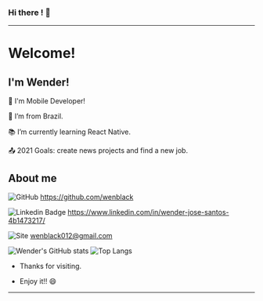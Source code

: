 ### Hi there ! 👋

----------------------------------------------------------------------------

# Welcome!

 

## I'm Wender!

 

📱 I'm Mobile Developer!

:house_with_garden: I’m from Brazil.

:books: I’m currently learning React Native.

:outbox_tray: 2021 Goals: create news projects and find a new job.

 

## About me


![GitHub](https://img.shields.io/badge/github-%23121011.svg?style=for-the-badge&logo=github&logoColor=white "GitHub")     <https://github.com/wenblack>


![Linkedin Badge](https://img.shields.io/badge/-LinkedIn-blue?style=flat-square&logo=Linkedin&logoColor=white "LinkedIn") <https://www.linkedin.com/in/wender-jose-santos-4b1473217/>

![Site](https://img.shields.io/badge/google-4285F4?style=for-the-badge&logo=google&logoColor=white&link= (https://wenblack.github.io/)) wenblack012@gmail.com

![Wender's GitHub stats](https://github-readme-stats.vercel.app/api?username=wenblack&show_icons=true&theme=dark)  ![Top Langs](https://github-readme-stats.vercel.app/api/top-langs/?username=wenblack&layout=compact&theme=dark)



- Thanks for visiting.

- Enjoy it!! 😄

----------------------------------------------------------------------------------
